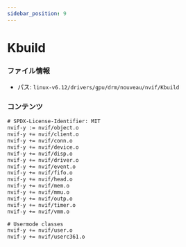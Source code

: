 ```yaml
---
sidebar_position: 9
---
```

# Kbuild

### ファイル情報

- パス: `linux-v6.12/drivers/gpu/drm/nouveau/nvif/Kbuild`

### コンテンツ

```txt
# SPDX-License-Identifier: MIT
nvif-y := nvif/object.o
nvif-y += nvif/client.o
nvif-y += nvif/conn.o
nvif-y += nvif/device.o
nvif-y += nvif/disp.o
nvif-y += nvif/driver.o
nvif-y += nvif/event.o
nvif-y += nvif/fifo.o
nvif-y += nvif/head.o
nvif-y += nvif/mem.o
nvif-y += nvif/mmu.o
nvif-y += nvif/outp.o
nvif-y += nvif/timer.o
nvif-y += nvif/vmm.o

# Usermode classes
nvif-y += nvif/user.o
nvif-y += nvif/userc361.o

```
